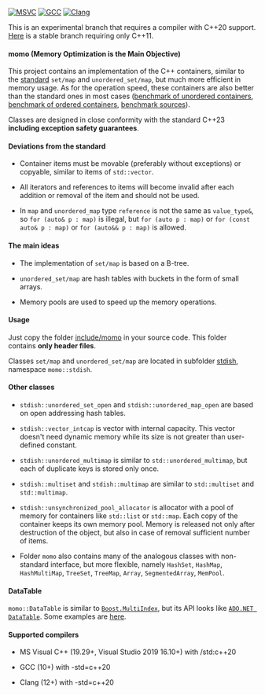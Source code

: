 [![MSVC](https://github.com/morzhovets/momo/actions/workflows/msvc.yml/badge.svg?branch=master)](https://github.com/morzhovets/momo/actions/workflows/msvc.yml?query=branch%3Amaster)
[![GCC](https://github.com/morzhovets/momo/actions/workflows/gcc.yml/badge.svg?branch=master)](https://github.com/morzhovets/momo/actions/workflows/gcc.yml?query=branch%3Amaster)
[![Clang](https://github.com/morzhovets/momo/actions/workflows/clang.yml/badge.svg?branch=master)](https://github.com/morzhovets/momo/actions/workflows/clang.yml?query=branch%3Amaster)

This is an experimental branch that requires a compiler with C++20 support.
[Here](https://github.com/morzhovets/momo/tree/branch_cpp11) is a stable branch requiring only C++11.

#### momo (Memory Optimization is the Main Objective)

This project contains an implementation of the C++ containers, similar to the
[standard](https://en.cppreference.com/w/cpp/container) `set/map` and `unordered_set/map`,
but much more efficient in memory usage.
As for the operation speed, these containers are also better than the standard ones in most cases
([benchmark of unordered containers](https://morzhovets.github.io/hash_gcc_ubuntu16),
[benchmark of ordered containers](https://morzhovets.github.io/tree_gcc_ubuntu16),
[benchmark sources](https://github.com/morzhovets/hash-table-shootout)).

Classes are designed in close conformity with the standard C++23 **including exception safety guarantees**.

#### Deviations from the standard

- Container items must be movable (preferably without exceptions) or copyable, similar to items of `std::vector`.

- All iterators and references to items will become invalid after each addition or removal of the item and should not be used.

- In `map` and `unordered_map` type `reference` is not the same as `value_type&`, so `for (auto& p : map)`
is illegal, but `for (auto p : map)` or `for (const auto& p : map)` or `for (auto&& p : map)` is allowed.

#### The main ideas

- The implementation of `set/map` is based on a B-tree.

- `unordered_set/map` are hash tables with buckets in the form of small arrays.

- Memory pools are used to speed up the memory operations.

#### Usage

Just copy the folder [include/momo](https://github.com/morzhovets/momo/tree/master/include/momo)
in your source code. This folder contains **only header files**.

Classes `set/map` and `unordered_set/map` are located in subfolder
[stdish](https://github.com/morzhovets/momo/tree/master/include/momo/stdish), namespace `momo::stdish`.

#### Other classes

- `stdish::unordered_set_open` and `stdish::unordered_map_open` are based on open addressing hash tables.

- `stdish::vector_intcap` is vector with internal capacity.
This vector doesn't need dynamic memory while its size is not greater than user-defined constant.

- `stdish::unordered_multimap` is similar to `std::unordered_multimap`, but each of duplicate keys is stored only once.

- `stdish::multiset` and `stdish::multimap` are similar to `std::multiset` and `std::multimap`.

- `stdish::unsynchronized_pool_allocator` is allocator with a pool of memory for containers like `std::list` or `std::map`.
Each copy of the container keeps its own memory pool.
Memory is released not only after destruction of the object, but also in case of removal sufficient number of items.

- Folder `momo` also contains many of the analogous classes with non-standard interface, but more flexible,
namely `HashSet`, `HashMap`, `HashMultiMap`, `TreeSet`, `TreeMap`, `Array`, `SegmentedArray`, `MemPool`.

#### DataTable

`momo::DataTable` is similar to [`Boost.MultiIndex`](https://www.boost.org/doc/libs/1_74_0/libs/multi_index/doc/index.html),
but its API looks like [`ADO.NET DataTable`](https://docs.microsoft.com/en-us/dotnet/api/system.data.datatable).
Some examples are [here](https://github.com/morzhovets/momo/blob/master/test/sources/SimpleDataSampler.cpp).

#### Supported compilers

- MS Visual C++ (19.29+, Visual Studio 2019 16.10+) with /std:c++20

- GCC (10+) with -std=c++20

- Clang (12+) with -std=c++20
